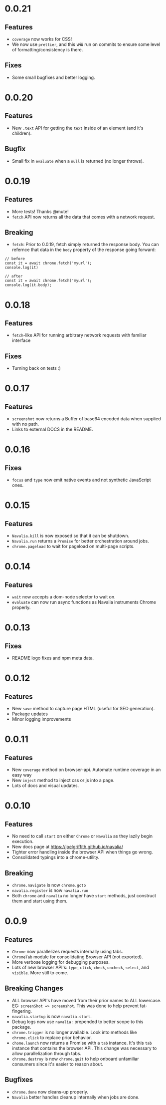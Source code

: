 # 0.0.21

## Features
- `coverage` now works for CSS!
- We now use `prettier`, and this _will_ run on commits to ensure some level of formatting/consistency is there.

## Fixes
- Some small bugfixes and better logging.

# 0.0.20

## Features
- New `.text` API for getting the `text` inside of an element (and it's children).

## Bugfix
- Small fix in `evaluate` when a `null` is returned (no longer throws).

# 0.0.19

## Features
- More tests! Thanks @mute!
- `fetch` API now returns all the data that comes with a network request.

## Breaking
- `fetch`: Prior to 0.0.19, fetch simply returned the response body. You can refernce that data in the `body` property of the response going forward:

```
// before
const it = await chrome.fetch('myurl');
console.log(it)

// after
const it = await chrome.fetch('myurl');
console.log(it.body);
```

# 0.0.18

## Features
- `fetch`-like API for running arbitrary network requests with familiar interface

## Fixes
- Turning back on tests :)

# 0.0.17

## Features
- `screenshot` now returns a Buffer of base64 encoded data when supplied with no path.
- Links to external DOCS in the README.

# 0.0.16

## Fixes
- `focus` and `type` now emit native events and not synthetic JavaScript ones.

# 0.0.15

## Features
- `Navalia.kill` is now exposed so that it can be shutdown.
- `Navalia.run` returns a `Promise` for better orchestration around jobs.
- `chrome.pageload` to wait for pageload on multi-page scripts.

# 0.0.14

## Features
- `wait` now accepts a dom-node selector to wait on.
- `evaluate` can now run async functions as Navalia instruments Chrome properly.

# 0.0.13

## Fixes
- README logo fixes and npm meta data.

# 0.0.12

## Features
- New `save` method to capture page HTML (useful for SEO generation).
- Package updates
- Minor logging improvements

# 0.0.11

## Features
- New `coverage` method on browser-api. Automate runtime coverage in an easy way
- New `inject` method to inject css or js into a page.
- Lots of docs and visual updates.

# 0.0.10

## Features
- No need to call `start` on either `Chrome` or `Navalia` as they lazily begin execution.
- New docs page at https://joelgriffith.github.io/navalia/
- Tighter error handling inside the browser API when things go wrong.
- Consolidated typings into a chrome-utility.

## Breaking
- `chrome.navigate` is now `chrome.goto`
- `navalia.register` is now `navalia.run`
- Both `chrome` and `navalia` no longer have `start` methods, just construct them and start using them.

# 0.0.9

## Features
- `Chrome` now parallelizes requests internally using tabs.
- `ChromeTab` module for consolidating Browser API (not exported).
- More verbose logging for debugging purposes.
- Lots of new browser API's: `type`, `click`, `check`, `uncheck`, `select`, and `visible`. More still to come.

## Breaking Changes
- ALL browser API's have moved from their prior names to ALL lowercase. EG: `screenShot => screenshot`. This was done to help prevent fat-fingering.
- `navalia.startup` is now `navalia.start`.
- Debug logs now use `navalia:` prepended to better scope to this package.
- `chrome.trigger` is no longer available. Look into methods like `chrome.click` to replace prior behavior.
- `chome.launch` now returns a Promise with a `tab` instance. It's this `tab` instance that contains the browser API. This change was necessary to allow parallelization through tabs.
- `chrome.destroy` is now `chrome.quit` to help onboard unfamiliar consumers since it's easier to reason about.

## Bugfixes
- `chrome.done` now cleans-up properly.
- `Navalia` better handles cleanup internally when jobs are done.

